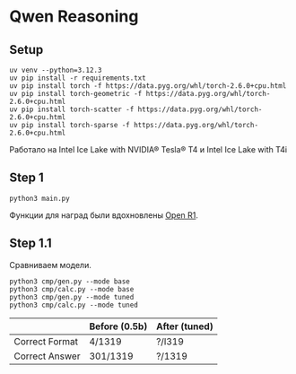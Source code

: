 # Qwen Reasoning

## Setup

```
uv venv --python=3.12.3
uv pip install -r requirements.txt
uv pip install torch -f https://data.pyg.org/whl/torch-2.6.0+cpu.html
uv pip install torch-geometric -f https://data.pyg.org/whl/torch-2.6.0+cpu.html
uv pip install torch-scatter -f https://data.pyg.org/whl/torch-2.6.0+cpu.html
uv pip install torch-sparse -f https://data.pyg.org/whl/torch-2.6.0+cpu.html
```

Работало на Intel Ice Lake with NVIDIA® Tesla® T4	и Intel Ice Lake with T4i

## Step 1

```
python3 main.py
```

Функции для наград были вдохновлены [Open R1](https://github.com/huggingface/open-r1).


## Step 1.1

Сравниваем модели.

```
python3 cmp/gen.py --mode base
python3 cmp/calc.py --mode base
python3 cmp/gen.py --mode tuned
python3 cmp/calc.py --mode tuned
```

| | Before (0.5b)  | After (tuned) |
| ------------- | ------------- | ------------- |
| Correct Format | 4/1319  | ?/l319  |
| Correct Answer | 301/1319  | ?/1319  |
